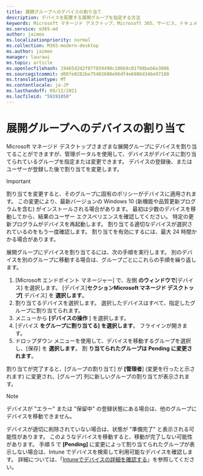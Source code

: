 ```yaml
---
title: 展開グループへのデバイスの割り当て
description: デバイスを配置する展開グループを指定する方法
keywords: Microsoft マネージド デスクトップ、Microsoft 365、サービス、ドキュメント
ms.service: m365-md
author: jaimeo
ms.localizationpriority: normal
ms.collection: M365-modern-desktop
ms.author: jaimeo
manager: laurawi
ms.topic: article
ms.openlocfilehash: 19465d2d2f077859490c106b9c01f08beb6e3906
ms.sourcegitcommit: d08fe0282be75483608e96df4e6986d346e97180
ms.translationtype: MT
ms.contentlocale: ja-JP
ms.lasthandoff: 09/12/2021
ms.locfileid: "59191050"
---
```

# <a name="assign-devices-to-a-deployment-group"></a>展開グループへのデバイスの割り当て

Microsoft マネージド デスクトップさまざまな展開グループにデバイスを割り当てることができますが、管理ポータルを使用して、デバイスがデバイスに割り当てられているグループを指定または変更できます。 デバイスの登録後、またはユーザーが登録した後で割り当てを変更します。

> [!IMPORTANT]
> 割り当てを変更すると、そのグループに固有のポリシーがデバイスに適用されます。 この変更により、最新バージョンの Windows 10 (新機能や品質更新プログラムを含む) がインストールされる場合があります。 最初は少数のデバイスを移動してから、結果のユーザー エクスペリエンスを確認してください。 特定の更新プログラムがデバイスを再起動します。 割り当てる適切なデバイスが選択されているのをもう一度確認します。 割り当てを有効にするには、最大 24 時間かかる場合があります。

展開グループにデバイスを割り当てるには、次の手順を実行します。 別のデバイスを別のグループに移動する場合は、グループごとにこれらの手順を繰り返します。

1. [Microsoft エンドポイント マネージャー] で、左側 **のウィンドウで**[デバイス] を選択します。 [デバイス]**セクションMicrosoft マネージド デスクトップ[** デバイス] を **選択します**。
2. 割り当てるデバイスを選択します。 選択したデバイスはすべて、指定したグループに割り当てられます。
3. メニューから **[デバイスの操作** ] を選択します。
4. [デバイス **をグループに割り当てる] を選択します**。 フライインが開きます。
5. ドロップダウン メニューを使用して、デバイスを移動するグループを選択し、[保存] を **選択します**。 割 **り当てられたグループは** **Pending に変更されます**。

割り当てが完了すると、[グループの割り当て] が **[管理者**] (変更を行ったと示されます) に変更され、[グループ] 列に新しいグループの割り当てが表示されます。

> [!NOTE]
> デバイスが "エラー" または "保留中" の登録状態にある場合は、他のグループにデバイスを移動できません。
>
>デバイスが適切に削除されていない場合は、状態が "準備完了" と表示される可能性があります。 このようなデバイスを移動すると、移動が完了しない可能性があります。 手順 5 で **[Pending]** に変更によって割り当てられたグループが表示しない場合は、Intune でデバイスを検索して利用可能なデバイスを確認します。 詳細については、「[Intuneでデバイスの詳細を確認する](/mem/intune/remote-actions/device-inventory)」を参照してください。
